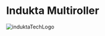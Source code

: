 # Indukta Multiroller
![induktaTechLogo](https://github.com/user-attachments/assets/f06dadcb-f65a-4e6a-ac1b-8e04fc57614c)
